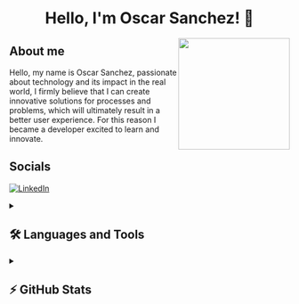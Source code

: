 <h1 align="center">
  Hello, I'm Oscar Sanchez! 👋
</h1>

<img align="right" height="200" src="https://user-images.githubusercontent.com/58518192/87162442-bf3e8180-c2e7-11ea-9f2a-53a50306b7ce.gif" />

## About me

<p>Hello, my name is Oscar Sanchez, passionate about technology and its impact in the real world, I firmly believe that I can create innovative solutions for processes and problems, which will ultimately result in a better user experience. For this reason I became a developer excited to learn and innovate.</p>

<!--<p align="left">
      <a href="https://github.com/osukarusof?tab=followers">
         <img alt="followers" title="Follow me on Github" src="https://custom-icon-badges.demolab.com/github/followers/osukarusof?color=236ad3&labelColor=1155ba&style=for-the-badge&logo=person-add&label=Follow&logoColor=white"/></a>
         
  <a href="https://github.com/osukarusof?tab=repositories">
    <img alt="total repositories" title="Total stars on GitHub" src="https://custom-icon-badges.demolab.com/github/stars/osukarusof?color=55960c&style=for-the-badge&labelColor=488207&logo=repo"/>
  </a>
</p>-->


## Socials

[![LinkedIn](https://img.shields.io/badge/linkedin-%230077B5.svg?style=for-the-badge&logo=linkedin&logoColor=white)](https://www.linkedin.com/in/oscaredusan/)

<details> 
<summary><h2> 🛠️ Languages and Tools</h2></summary>

![PHP](https://img.shields.io/badge/php-%23777BB4.svg?style=flat-square&logo=php&logoColor=white)
![Laravel](https://img.shields.io/badge/laravel-%23FF2D20.svg?style=flat-square&logo=laravel&logoColor=white)
![Symfony](https://img.shields.io/badge/symfony-%23000000.svg?style=flat-square&logo=symfony&logoColor=white)
![Java](https://img.shields.io/badge/java-%23ED8B00.svg?style=flat-square&logo=openjdk&logoColor=white)
![Spring](https://img.shields.io/badge/spring-%236DB33F.svg?style=flat-square&logo=spring&logoColor=white)
![JavaScript](https://img.shields.io/badge/javascript-%23323330.svg?style=flat-square&logo=javascript&logoColor=%23F7DF1E)
![NestJS](https://img.shields.io/badge/nestjs-%23E0234E.svg?style=flat-square&logo=nestjs&logoColor=white)
![TypeScript](https://img.shields.io/badge/typescript-%23007ACC.svg?style=flat-square&logo=typescript&logoColor=white)

![MySQL](https://img.shields.io/badge/mysql-%2300f.svg?style=flat-square&logo=mysql&logoColor=white)
![Postgres](https://img.shields.io/badge/postgres-%23316192.svg?style=flat-square&logo=postgresql&logoColor=white)
![Oracle](https://img.shields.io/badge/Oracle-F80000?style=flat-square&logo=oracle&logoColor=white)
![MongoDB](https://img.shields.io/badge/MongoDB-%234ea94b.svg?style=flat-square&logo=mongodb&logoColor=white)

![AWS](https://img.shields.io/badge/AWS-%23FF9900.svg?style=flat-square&logo=amazon-aws&logoColor=white)
![RabbitMQ](https://img.shields.io/badge/Rabbitmq-FF6600?style=flat-square&logo=rabbitmq&logoColor=white)
</details>

<details>
  <summary><h2> ⚡ GitHub Stats</h2></summary>

| <img height=180 src="https://github-readme-stats.vercel.app/api?username=osukarusof&show_icons=true&theme=dark&card_width=320" />	|
|---	|


| <img height=117 align="center" src="https://github-readme-stats.vercel.app/api/top-langs/?username=osukarusof&size_weight=0.5&count_weight=0.5&theme=dark&hide_progress=true" /> 	|
|---	|
  
</details>


